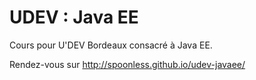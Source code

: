 UDEV : Java EE
==============

Cours pour U'DEV Bordeaux consacré à Java EE.

Rendez-vous sur http://spoonless.github.io/udev-javaee/

